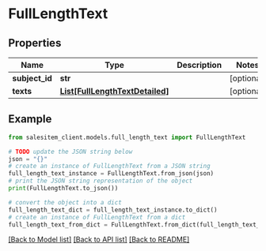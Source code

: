# FullLengthText


## Properties

Name | Type | Description | Notes
------------ | ------------- | ------------- | -------------
**subject_id** | **str** |  | [optional] 
**texts** | [**List[FullLengthTextDetailed]**](FullLengthTextDetailed.md) |  | [optional] 

## Example

```python
from salesitem_client.models.full_length_text import FullLengthText

# TODO update the JSON string below
json = "{}"
# create an instance of FullLengthText from a JSON string
full_length_text_instance = FullLengthText.from_json(json)
# print the JSON string representation of the object
print(FullLengthText.to_json())

# convert the object into a dict
full_length_text_dict = full_length_text_instance.to_dict()
# create an instance of FullLengthText from a dict
full_length_text_from_dict = FullLengthText.from_dict(full_length_text_dict)
```
[[Back to Model list]](../README.md#documentation-for-models) [[Back to API list]](../README.md#documentation-for-api-endpoints) [[Back to README]](../README.md)


